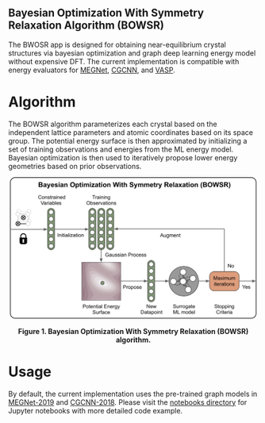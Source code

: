 ## Bayesian Optimization With Symmetry Relaxation Algorithm (BOWSR)

The BWOSR app is designed for obtaining near-equilibrium crystal structures via bayesian optimization and graph deep learning energy model without expensive DFT. The current implementation is compatible with energy evaluators for [MEGNet](https://github.com/materialsvirtuallab/megnet), [CGCNN](https://github.com/txie-93/cgcnn), and [VASP](https://www.vasp.at).

# Algorithm

The BOWSR algorithm parameterizes each crystal based on the independent lattice parameters and atomic coordinates based on its space group. The potential energy surface is then approximated by initializing a set of training observations and energies from the ML energy model. Bayesian optimization is then used to iteratively propose lower energy geometries based on prior observations.

![BOWSR algorithm](../../../resources/bowsr_algo.png)
<div align='center'><strong>Figure 1. Bayesian Optimization With Symmetry Relaxation (BOWSR) algorithm.</strong></div>

# Usage

By default, the current implementation uses the pre-trained graph models in [MEGNet-2019](https://github.com/materialsvirtuallab/megnet/tree/master/mvl_models/mp-2019.4.1) and [CGCNN-2018](https://github.com/txie-93/cgcnn/tree/master/pre-trained). Please visit the [notebooks directory](../../../notebooks/bowsr) for Jupyter notebooks with more detailed code example.